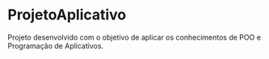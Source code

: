 # ProjetoAplicativo
Projeto desenvolvido com o objetivo de aplicar os conhecimentos de POO e Programação de Aplicativos.
